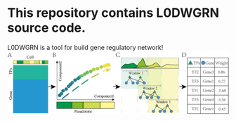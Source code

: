 # This repository contains L0DWGRN source code.
L0DWGRN is a tool for build gene regulatory network!<br/>
<img src="https://github.com/mengxu98/scGRN-L0/blob/master/workflow/L0DWGRN.png" alt="L0DWGRN"/><br/>
